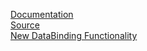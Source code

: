 [Documentation](https://github.com/Keflon/MvvmZeroTutorialApp)  
[Source](https://github.com/Keflon/FunctionZero.MvvmZero)  
[New DataBinding Functionality](https://www.nuget.org/packages/FunctionZero.zBind)

